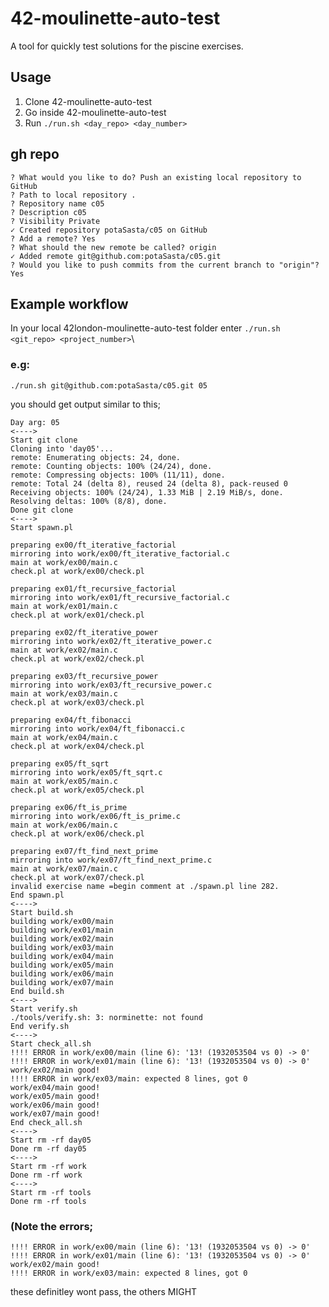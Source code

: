 # 42-moulinette-auto-test


A tool for quickly test solutions for the piscine exercises.




## Usage
1. Clone 42-moulinette-auto-test
2. Go inside 42-moulinette-auto-test
4. Run `./run.sh <day_repo> <day_number>`<br>

## gh repo
``` (base) potz-pop@pop-os:~/piscine/c05$ gh repo create
? What would you like to do? Push an existing local repository to GitHub
? Path to local repository .
? Repository name c05
? Description c05
? Visibility Private
✓ Created repository potaSasta/c05 on GitHub
? Add a remote? Yes
? What should the new remote be called? origin
✓ Added remote git@github.com:potaSasta/c05.git
? Would you like to push commits from the current branch to "origin"? Yes
```


## Example workflow
In your local 42london-moulinette-auto-test folder enter `./run.sh <git_repo> <project_number>`\ 

### e.g:
`./run.sh git@github.com:potaSasta/c05.git 05`

you should get output similar to this;


```Git url arg: git@github.com:potaSasta/c05.git
Day arg: 05
<---->
Start git clone
Cloning into 'day05'...
remote: Enumerating objects: 24, done.
remote: Counting objects: 100% (24/24), done.
remote: Compressing objects: 100% (11/11), done.
remote: Total 24 (delta 8), reused 24 (delta 8), pack-reused 0
Receiving objects: 100% (24/24), 1.33 MiB | 2.19 MiB/s, done.
Resolving deltas: 100% (8/8), done.
Done git clone
<---->
Start spawn.pl

preparing ex00/ft_iterative_factorial
mirroring into work/ex00/ft_iterative_factorial.c
main at work/ex00/main.c
check.pl at work/ex00/check.pl

preparing ex01/ft_recursive_factorial
mirroring into work/ex01/ft_recursive_factorial.c
main at work/ex01/main.c
check.pl at work/ex01/check.pl

preparing ex02/ft_iterative_power
mirroring into work/ex02/ft_iterative_power.c
main at work/ex02/main.c
check.pl at work/ex02/check.pl

preparing ex03/ft_recursive_power
mirroring into work/ex03/ft_recursive_power.c
main at work/ex03/main.c
check.pl at work/ex03/check.pl

preparing ex04/ft_fibonacci
mirroring into work/ex04/ft_fibonacci.c
main at work/ex04/main.c
check.pl at work/ex04/check.pl

preparing ex05/ft_sqrt
mirroring into work/ex05/ft_sqrt.c
main at work/ex05/main.c
check.pl at work/ex05/check.pl

preparing ex06/ft_is_prime
mirroring into work/ex06/ft_is_prime.c
main at work/ex06/main.c
check.pl at work/ex06/check.pl

preparing ex07/ft_find_next_prime
mirroring into work/ex07/ft_find_next_prime.c
main at work/ex07/main.c
check.pl at work/ex07/check.pl
invalid exercise name =begin comment at ./spawn.pl line 282.
End spawn.pl
<---->
Start build.sh
building work/ex00/main
building work/ex01/main
building work/ex02/main
building work/ex03/main
building work/ex04/main
building work/ex05/main
building work/ex06/main
building work/ex07/main
End build.sh
<---->
Start verify.sh
./tools/verify.sh: 3: norminette: not found
End verify.sh
<---->
Start check_all.sh
!!!! ERROR in work/ex00/main (line 6): '13! (1932053504 vs 0) -> 0'
!!!! ERROR in work/ex01/main (line 6): '13! (1932053504 vs 0) -> 0'
work/ex02/main good!
!!!! ERROR in work/ex03/main: expected 8 lines, got 0
work/ex04/main good!
work/ex05/main good!
work/ex06/main good!
work/ex07/main good!
End check_all.sh
<---->
Start rm -rf day05
Done rm -rf day05
<---->
Start rm -rf work
Done rm -rf work
<---->
Start rm -rf tools
Done rm -rf tools
```


### (Note the errors;
```
!!!! ERROR in work/ex00/main (line 6): '13! (1932053504 vs 0) -> 0'
!!!! ERROR in work/ex01/main (line 6): '13! (1932053504 vs 0) -> 0'
work/ex02/main good!
!!!! ERROR in work/ex03/main: expected 8 lines, got 0
```
these definitley wont pass, the others MIGHT
